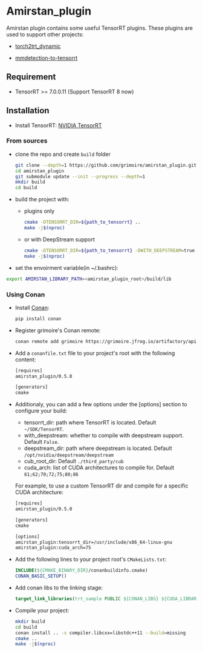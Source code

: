 # Amirstan_plugin

Amirstan plugin contains some useful TensorRT plugins.
These plugins are used to support other projects:

- [torch2trt_dynamic](https://github.com/grimoire/torch2trt_dynamic)

- [mmdetection-to-tensorrt](https://github.com/grimoire/mmdetection-to-tensorrt)

## Requirement

- TensorRT >= 7.0.0.11 (Support TensorRT 8 now)

## Installation

- Install TensorRT: [NVIDIA TensorRT](https://developer.nvidia.com/tensorrt)

### From sources

- clone the repo and create `build` folder

  ```bash
  git clone --depth=1 https://github.com/grimoire/amirstan_plugin.git
  cd amirstan_plugin
  git submodule update --init --progress --depth=1
  mkdir build
  cd build
  ```

- build the project with:

  - plugins only

    ```bash
    cmake -DTENSORRT_DIR=${path_to_tensorrt} ..
    make -j$(nproc)
    ```

  - or with DeepStream support

    ```bash
    cmake -DTENSORRT_DIR=${path_to_tensorrt} -DWITH_DEEPSTREAM=true -DDeepStream_DIR=${path_to_deepstream} ..
    make -j$(nproc)
    ```

- set the envoirment variable(in ~/.bashrc):

```bash
export AMIRSTAN_LIBRARY_PATH=<amirstan_plugin_root>/build/lib
```

### Using Conan

- Install [Conan](https://conan.io/):

  ```bash
  pip install conan
  ```

- Register grimoire's Conan remote:

  ```bash
  conan remote add grimoire https://grimoire.jfrog.io/artifactory/api/conan/grimoire-conan
  ```

- Add a `conanfile.txt` file to your project's root with the following content:

  ```txt
  [requires]
  amirstan_plugin/0.5.0

  [generators]
  cmake
  ```

- Additionaly, you can add a few options under the \[options\] section to configure your build:

  - tensorrt_dir: path where TensorRT is located. Default `~/SDK/TensorRT`.
  - with_deepstream: whether to compile with deepstream support. Default `False`.
  - deepstream_dir: path where deepstream is located. Default `/opt/nvidia/deepstream/deepstream`
  - cub_root_dir: Default `./third_party/cub`
  - cuda_arch: list of CUDA architectures to compile for. Default `61;62;70;72;75;80;86`

  For example, to use a custom TensorRT dir and compile for a specific CUDA architecture:

  ```txt
  [requires]
  amirstan_plugin/0.5.0

  [generators]
  cmake

  [options]
  amirstan_plugin:tensorrt_dir=/usr/include/x86_64-linux-gnu
  amirstan_plugin:cuda_arch=75
  ```

- Add the following lines to your project root's `CMakeLists.txt`:

  ```cmake
  INCLUDE(${CMAKE_BINARY_DIR}/conanbuildinfo.cmake)
  CONAN_BASIC_SETUP()
  ```

- Add conan libs to the linking stage:

  ```cmake
  target_link_libraries(trt_sample PUBLIC ${CONAN_LIBS} ${CUDA_LIBRARIES} ${CMAKE_THREAD_LIBS_INIT} ${TensorRT_LIBRARIES})
  ```

- Compile your project:

  ```bash
  mkdir build
  cd build
  conan install .. -s compiler.libcxx=libstdc++11 --build=missing 
  cmake .. 
  make -j$(nproc)
  ```
